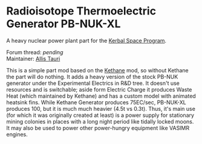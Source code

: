 Radioisotope Thermoelectric Generator PB-NUK-XL
=

A heavy nuclear power plant part for the [Kerbal Space Program](http://www.kerbalspaceprogram.com/ "Kerbal Space Program").

Forum thread: *pending*  
Maintainer: [Allis Tauri](http://forum.kerbalspaceprogram.com/members/102693-allista "Allis Tauri")

This is a simple part mod based on the [Kethane](http://forum.kerbalspaceprogram.com/showthread.php/23979-Kethane "Kethane") mod, so without Kethane the part will do nothing. It adds a heavy version of the stock PB-NUK generator under the Experimental Electrics in R&D tree. It doesn't use resources and is switchable; aside form Electric Charge it produces Waste Heat (which maintained by Kethane) and has a custom model with animated heatsink fins. While Kethane Generator produces 75EC/sec, PB-NUK-XL produces 100, but  it is much much heavier (4.5t vs 0.3t). Thus, it's main use (for which it was originally created at least) is a power supply for stationary mining colonies in places with a long night period like tidally locked moons. It may also be used to power other power-hungry equipment like VASIMR engines.